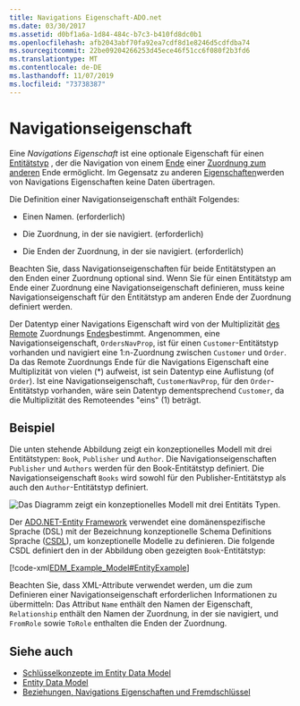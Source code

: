 ```yaml
---
title: Navigations Eigenschaft-ADO.net
ms.date: 03/30/2017
ms.assetid: d0bf1a6a-1d84-484c-b7c3-b410fd8dc0b1
ms.openlocfilehash: afb2043abf70fa92ea7cdf8d1e8246d5cdfdba74
ms.sourcegitcommit: 22be09204266253d45ece46f51cc6f080f2b3fd6
ms.translationtype: MT
ms.contentlocale: de-DE
ms.lasthandoff: 11/07/2019
ms.locfileid: "73738387"
---
```

# <a name="navigation-property"></a>Navigationseigenschaft

Eine *Navigations Eigenschaft* ist eine optionale Eigenschaft für einen [Entitätstyp](entity-type.md) , der die Navigation von einem [Ende](association-end.md) einer [Zuordnung zum anderen](association-type.md) Ende ermöglicht. Im Gegensatz zu anderen [Eigenschaften](property.md)werden von Navigations Eigenschaften keine Daten übertragen.

Die Definition einer Navigationseigenschaft enthält Folgendes:

- Einen Namen. (erforderlich)

- Die Zuordnung, in der sie navigiert. (erforderlich)

- Die Enden der Zuordnung, in der sie navigiert. (erforderlich)

Beachten Sie, dass Navigationseigenschaften für beide Entitätstypen an den Enden einer Zuordnung optional sind. Wenn Sie für einen Entitätstyp am Ende einer Zuordnung eine Navigationseigenschaft definieren, muss keine Navigationseigenschaft für den Entitätstyp am anderen Ende der Zuordnung definiert werden.

Der Datentyp einer Navigations Eigenschaft wird von der Multiplizität [des Remote](association-end-multiplicity.md) Zuordnungs [Endes](association-end.md)bestimmt. Angenommen, eine Navigationseigenschaft, `OrdersNavProp`, ist für einen `Customer`-Entitätstyp vorhanden und navigiert eine 1:n-Zuordnung zwischen `Customer` und `Order`. Da das Remote Zuordnungs Ende für die Navigations Eigenschaft eine Multiplizität von vielen (\*) aufweist, ist sein Datentyp eine Auflistung (of `Order`). Ist eine Navigationseigenschaft, `CustomerNavProp`, für den `Order`-Entitätstyp vorhanden, wäre sein Datentyp dementsprechend `Customer`, da die Multiplizität des Remoteendes "eins" (1) beträgt.

## <a name="example"></a>Beispiel

Die unten stehende Abbildung zeigt ein konzeptionelles Modell mit drei Entitätstypen: `Book`, `Publisher` und `Author`. Die Navigationseigenschaften `Publisher` und `Authors` werden für den Book-Entitätstyp definiert. Die Navigationseigenschaft `Books` wird sowohl für den Publisher-Entitätstyp als auch den `Author`-Entitätstyp definiert.

 ![Das Diagramm zeigt ein konzeptionelles Modell mit drei Entitäts Typen.](./media/navigation-property/conceptual-model-entity-types-associations.gif)  

Der [ADO.NET-Entity Framework](./ef/index.md) verwendet eine domänenspezifische Sprache (DSL) mit der Bezeichnung konzeptionelle Schema Definitions Sprache ([CSDL](/ef/ef6/modeling/designer/advanced/edmx/csdl-spec)), um konzeptionelle Modelle zu definieren. Die folgende CSDL definiert den in der Abbildung oben gezeigten `Book`-Entitätstyp:

[!code-xml[EDM_Example_Model#EntityExample](~/samples/snippets/xml/VS_Snippets_Data/edm_example_model/xml/books.edmx#entityexample)]

Beachten Sie, dass XML-Attribute verwendet werden, um die zum Definieren einer Navigationseigenschaft erforderlichen Informationen zu übermitteln: Das Attribut `Name` enthält den Namen der Eigenschaft, `Relationship` enthält den Namen der Zuordnung, in der sie navigiert, und `FromRole` sowie `ToRole` enthalten die Enden der Zuordnung.

## <a name="see-also"></a>Siehe auch

- [Schlüsselkonzepte im Entity Data Model](entity-data-model-key-concepts.md)
- [Entity Data Model](entity-data-model.md)
- [Beziehungen, Navigations Eigenschaften und Fremdschlüssel](/ef/ef6/fundamentals/relationships)
